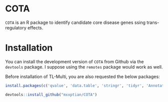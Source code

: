 # COTA

`COTA` is an R package to identify candidate core disease genes ssing trans-regulatory effects.

# Installation


You can install the development version of
`COTA` from Github via the `devtools` package. I suppose using
the `remotes` package would work as well.

Before installation of TL-Multi, you are also requested the below packages:
``` r
install.packages(c('qvalue', 'data.table', 'stringr', 'tidyr', 'AnnotationDbi', 'org.Hs.eg.db', 'ggplot2', 'igraph', 'VennDiagram', 'biomaRt', 'plyr', 'dplyr'), dependencies=TRUE)

```

``` r
devtools::install_github("mxxptian/COTA")
```



